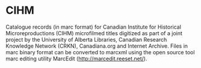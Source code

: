 CIHM
====

Catalogue records (in marc format) for Canadian Institute for Historical Microreproductions (CIHM) microfilmed titles digitized as part of a joint project by the University of Alberta Libraries, Canadian Research Knowledge Network (CRKN), Canadiana.org and Internet Archive. Files in marc binary format can be converted to marcxml using the open source tool marc editing utility MarcEdit (http://marcedit.reeset.net/).
